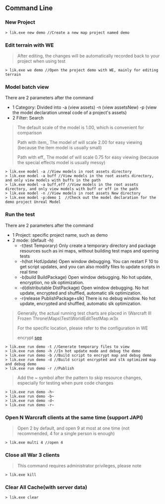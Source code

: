 ## Command Line

### New Project

```
> lik.exe new demo //Create a new map project named demo
```

### Edit terrain with WE

> After editing, the changes will be automatically recorded back to your project when using test

```
> lik.exe we demo //Open the project demo with WE, mainly for editing terrain
```

### Model batch view

There are 2 parameters after the command

* 1 Category: Divided into -a (view assets) -n (view assetsNew) -p (view the model declaration unreal code of a project's assets)
* 2 Filter: Search

> The default scale of the model is 1.00, which is convenient for comparison
> 
> Path with item_ The model of will scale 2.00 for easy viewing (because the item model is usually small)
>
> Path with eff_ The model of will scale 0.75 for easy viewing (because the special effects model is usually messy)

```
> lik.exe model -a //View models in root assets directory
> lik.exe model -a buff //View models in the root assets directory, and only view models with buffs in the path
> lik.exe model -a buff,eff //View models in the root assets directory, and only view models with buff or eff in the path
> lik.exe model -n //View models in root assets New directory
> lik.exe model -p:demo 1  //Check out the model declaration for the demo project Unreal Model
```

### Run the test

There are 2 parameters after the command

* 1 Project: specific project name, such as demo
* 2 mode: (default -h)
  * -t(test Temporary) Only create a temporary directory and package resources such as ini maps, without building test maps and opening tests
  * -h(hot HotUpdate) Open window debugging. You can restart F 10 to get script updates, and you can also modify files to update scripts in real time
  * -b(build BuildPackage) Open window debugging. No hot update, encryption, no slk optimization.
  * -d(distributable DistPackage) Open window debugging. No hot update, encrypted and shuffled, automatic slk optimization.
  * -r(release PublishPackage+slk) There is no debug window. No hot update, encrypted and shuffled, automatic slk optimization.

> Generally, the actual running test charts are placed in \Warcraft III Frozen Throne\Maps\Test\WorldEditTestMap.w3x
>
> For the specific location, please refer to the configuration in WE
>
> encrypt [see](/?p=other&n=encrypt)

```
> lik.exe run demo -t //Generate temporary files to view
> lik.exe run demo -h //In hot update mode and debug the demo
> lik.exe run demo -b //Build script to encrypt map and debug demo
> lik.exe run demo -d //Build script encrypted and slk optimized map and debug demo
> lik.exe run demo -r //Publish
```

> Add the ~ symbol after the pattern to skip resource changes, especially for testing when pure code changes

```
> lik.exe run demo -h~
> lik.exe run demo -b~
> lik.exe run demo -d~
> lik.exe run demo -r~
```

### Open N Warcraft clients at the same time (support JAPI)

> Open 2 by default, and open 9 at most at one time (not recommended, 4 for a single person is enough)

```
> lik.exe multi 4 //open 4
```

### Close all War 3 clients

> This command requires administrator privileges, please note

```
> lik.exe kill
```

### Clear All Cache(with server data)

```
> lik.exe clear
```
